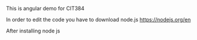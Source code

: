 This is angular demo for CIT384


In order to edit the code you have to download node.js
https://nodejs.org/en

After installing node js 

